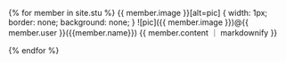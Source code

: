 
{% for member in site.stu %}
{{ member.image }}[alt=pic] {
  width: 1px;
  border: none;
  background: none;
}
![pic]({{ member.image }})@{{ member.user }}({{member.name}})
 {{ member.content ｜ markdownify }} 

{% endfor %}
